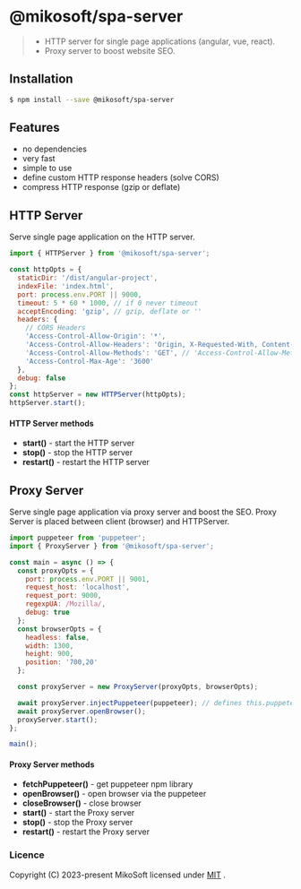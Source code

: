 # @mikosoft/spa-server
> - HTTP server for single page applications (angular, vue, react).
> - Proxy server to boost website SEO.


## Installation
```bash
$ npm install --save @mikosoft/spa-server
```

## Features
- no dependencies
- very fast
- simple to use
- define custom HTTP response headers (solve CORS)
- compress HTTP response (gzip or deflate)


## HTTP Server
Serve single page application on the HTTP server.
```js
import { HTTPServer } from '@mikosoft/spa-server';

const httpOpts = {
  staticDir: '/dist/angular-project',
  indexFile: 'index.html',
  port: process.env.PORT || 9000,
  timeout: 5 * 60 * 1000, // if 0 never timeout
  acceptEncoding: 'gzip', // gzip, deflate or ''
  headers: {
    // CORS Headers
    'Access-Control-Allow-Origin': '*',
    'Access-Control-Allow-Headers': 'Origin, X-Requested-With, Content-Type, Accept, Authorization',
    'Access-Control-Allow-Methods': 'GET', // 'Access-Control-Allow-Methods': 'GET, POST, PUT, PATCH, DELETE, HEAD',
    'Access-Control-Max-Age': '3600'
  },
  debug: false
};
const httpServer = new HTTPServer(httpOpts);
httpServer.start();
```


#### HTTP Server methods
- **start()** - start the HTTP server
- **stop()** - stop the HTTP server
- **restart()** - restart the HTTP server


## Proxy Server
Serve single page application via proxy server and boost the SEO.
Proxy Server is placed between client (browser) and HTTPServer.
```js
import puppeteer from 'puppeteer';
import { ProxyServer } from '@mikosoft/spa-server';

const main = async () => {
  const proxyOpts = {
    port: process.env.PORT || 9001,
    request_host: 'localhost',
    request_port: 9000,
    regexpUA: /Mozilla/,
    debug: true
  };
  const browserOpts = {
    headless: false,
    width: 1300,
    height: 900,
    position: '700,20'
  };

  const proxyServer = new ProxyServer(proxyOpts, browserOpts);

  await proxyServer.injectPuppeteer(puppeteer); // defines this.puppeteer
  await proxyServer.openBrowser();
  proxyServer.start();
};

main();
```


#### Proxy Server methods
- **fetchPuppeteer()** - get puppeteer npm library
- **openBrowser()** - open browser via the puppeteer
- **closeBrowser()** - close browser
- **start()** - start the Proxy server
- **stop()** - stop the Proxy server
- **restart()** - restart the Proxy server



### Licence
Copyright (C) 2023-present MikoSoft licensed under [MIT](./LICENSE) .
